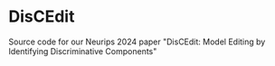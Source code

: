 # DisCEdit
Source code for our Neurips 2024 paper "DisCEdit: Model Editing by Identifying Discriminative Components"
